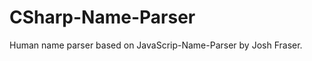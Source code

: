 CSharp-Name-Parser
==================

Human name parser based on JavaScrip-Name-Parser by Josh Fraser.
